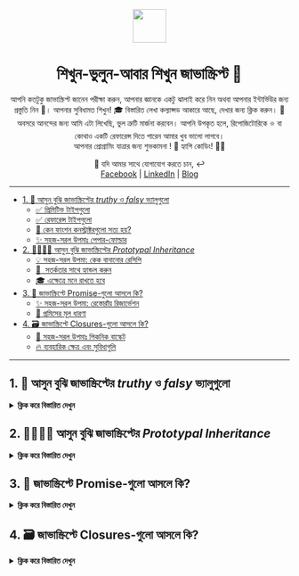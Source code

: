 <div align="center">
  <img height="60" src="https://img.icons8.com/color/344/javascript.png">
  <h1>শিখুন-ভুলুন-আবার শিখুন জাভাস্ক্রিপ্ট 🔄</h1>
</div>

<p align="center">
আপনি কতটুকু জাভাস্ক্রিপ্ট জানেন পরীক্ষা করুন, আপনার জ্ঞানকে একটু ঝালাই করে নিন অথবা আপনার ইন্টার্ভিউর জন্য প্রস্তুতি নিন 💪। আপনার সুবিধামত শিখুন! 🎓 বিস্তারিত লেখা কল্যাপ্সড আকারে আছে, দেখার জন্য ক্লিক করুন। 🔽 <br/> 
অবসরে আনন্দের জন্য আমি এটা লিখেছি, ভুল ত্রুটি মার্জনা করবেন। আপনি উপকৃত হলে, রিপোজিটোরিকে ⭐️ বা কোথাও একটি  রেফারেন্স দিতে পারেন আমার খুব ভালো লাগবে।<br/>
আপনার প্রোগ্রামিং যাত্রার জন্য শুভকামনা ! 🙏 হ্যাপি কোডিং! 🧑‍💻
</p>

<p align="center">
💬 যদি আমার সাথে যোগাযোগ করতে চান, ↩️ <br/>
<a href="https://www.facebook.com/saiefalemon">Facebook</a> | <a href="https://www.linkedin.com/in/saiefalemon">LinkedIn</a> | <a href="https://www.iamsaief.com/">Blog</a>
</p>

---

- [1. 🧐 আসুন বুঝি জাভাস্ক্রিপ্টের _truthy_ ও _falsy_ ভ্যালুগুলো](#1--আসুন-বুঝি-জাভাস্ক্রিপ্টের-truthy-ও-falsy-ভ্যালুগুলো)
  - [✅ প্রিমিটিভ টাইপগুলো](#প্রিমিটিভ-টাইপগুলো)
  - [✅ রেফারেন্স টাইপগুলো](#রেফারেন্স-টাইপগুলো)
  - [🤔 কেন ফাংশন কনস্ট্রাক্টরগুলো সত্য হয়?](#কেন-ফাংশন-কনস্ট্রাক্টরগুলো-সত্য-হয়)
  - [✨ সহজ-সরল উপমাঃ পেপার-ফোল্ডার](#-সহজ-সরল-উপমাঃ-পেপার-ফোল্ডার)
- [2. 👨‍👩‍👧‍👦 আসুন বুঝি জাভাস্ক্রিপ্টের _Prototypal Inheritance_](#2--আসুন-বুঝি-জাভাস্ক্রিপ্টের-prototypal-inheritance)
  - [💡 সহজ-সরল উপমা: কেক বানানোর রেসিপি](#-সহজ-সরল-উপমা-কেক-বানানোর-রেসিপি)
  - [📝  সতর্কতার সাথে হ্যান্ডল করুন](#-সতর্কতার-সাথে-হ্যান্ডল-করুন)
  - [🎓 এক্ষেত্রে মনে রাখতে হবে](#এক্ষেত্রে-মনে-রাখতে-হবে)
- [3. 🤝 জাভাস্ক্রিপ্টে Promise-গুলো আসলে কি?](#3-জাভাস্ক্রিপ্টে-promise-গুলো-আসলে-কি)
  - [✨ সহজ-সরল উপমা: রেস্তোরাঁয় রিজার্ভেশন](#সহজ-সরল-উপমা-রেস্তোরাঁয়-রিজার্ভেশন)
  - [🧩 প্রমিসের মূল ধারণা](#-প্রমিসের-মূল-ধারণা)
- [4. 🗃️ জাভাস্ক্রিপ্টে Closures-গুলো আসলে কি?](#4-️জাভাস্ক্রিপ্টে-closures-গুলো-আসলে-কি)
  - [🧩 সহজ-সরল উপমাঃ পিকনিক বাস্কেট](#-সহজ-সরল-উপমাঃ-পিকনিক-বাস্কেট)
  - [🔥 ব্যবহারিক ক্ষেত্র এবং সুবিধাগুলি](#ব্যবহারিক-ক্ষেত্র-এবং-সুবিধাগুলি)

---

## 1. 🧐 আসুন বুঝি জাভাস্ক্রিপ্টের _truthy_ ও _falsy_ ভ্যালুগুলো

<details><summary><b>ক্লিক করে বিস্তারিত দেখুন</b></summary>

### ✅ প্রিমিটিভ টাইপগুলো

- 💡 এগুলো একক, অপরিবর্তনীয় ভ্যালুগুলির প্রতিনিধিত্ব করে। জাভাস্ক্রিপ্টের প্রিমিটিভ টাইপগুলো মধ্যে রয়েছে `undefined`, `null`, `boolean`, `number`, `string`, `symbol`, ও `BigInt`।

- 💡 যদি প্রিমিটিভ টাইপের একটি ভ্যালু থাকে যা _মিথ্যা_ বলে বিবেচিত হয় (যেমন `0`, `false`, `""`, `null`, `undefined`, বা `NaN`), তবে এটি বুলিয়ান কনট্যাক্সে মিথ্যা হিসাবে আচরণ করবে।

- 💡 এগুলি সরাসরি মেমরিত সেই অবস্থানে সংরক্ষণ করা হয় যেখানে ভেরিয়েবল তাদের অ্যাক্সেস করে৷

### ✅ রেফারেন্স টাইপগুলো

- 💡 এখানে আবজেক্টগুলি অন্তর্ভুক্ত হয় যেমন `function`, `array`, এবং অন্যান্য `objects` এবং এগুলোর ভ্যালু পরিবর্তনযোগ্য।

- 💡 যখন আপনি একটি রেফারেন্স টাইপ তৈরি করেন, তখন জাভাস্ক্রিপ্ট এটির জন্য মেমরি বরাদ্দ করে এবং আপনি যে ভেরিয়েবলে এটিকে অ্যাসাইন করেন সেটি ঐ মেমরি স্পেসের একটি রেফারেন্স (বা পয়েন্টার) ধরে রাখে, প্রকৃত ডেটা নয়।

- 💡 যেহেতু একটি রেফারেন্স একটি আবজেক্টকে নির্দেশ করে এবং জাভাস্ক্রিপ্টের আবজেক্টগুলি সহজাতভাবেই সত্য, তাই একটি রেফারেন্স টাইপ মিথ্যা হতে পারে না। এমনকি যদি কোনো আবজেক্টের কোন কি-ভ্যালু নাও থাকে (যেমন `{}`) বা কোনো অ্যারের কোনো এলিমেন্ট না থাকে (`[]`), তবুও এটি সত্য কারন বরাদ্দকৃত মেমরি স্পেসের একটি রেফারেন্স থাকে।

### 🤔 কেন ফাংশন কনস্ট্রাক্টরগুলো সত্য হয়?

- 💡 ফাংশন কনস্ট্রাক্টর যেমন `new Number()` বা `new Boolean()` প্রিমিটিভ ভ্যালুগুলোকে ঘিরে একটি অবজেক্ট র‍্যাপার তৈরি করে।

- 💡 অবজেক্টের অভ্যন্তরে প্রিমিটিভ ভ্যালু মিথ্যা হওয়া সত্ত্বেও (`0` বা `false`) অবজেক্টের র‍্যাপার নিজেই একটি রেফারেন্স টাইপ।

- 💡 যেমন আমরা উপরে জেনেছি, রেফারেন্স টাইপ সবসময়ই সত্য কারন তারা একটি মেমরি স্পেসকে রেফার/নির্দেশ করে, নিজ ভ্যালুকে নয়।

### ✨ সহজ-সরল উপমাঃ পেপার-ফোল্ডার

প্রিমিটিভ টাইপগুলোকে কাগজের টুকরো হিসাবে মনে করুন যাতে কিছু লেখা থাকে। যদি কাগজটি ফাঁকা হয় (একটি মিথ্যা মান), এটি কিছুই না থাকার মত বা মিথ্যা। অন্যদিকে, রেফারেন্সের টাইপগুলি ফোল্ডারের মতো (অবজেক্ট) যা এই কাগজগুলি ধরে রাখতে পারে। এমনকি ফোল্ডারটি একটি ফাঁকা কাগজ রাখার জন্য ডিজাইন করা হলেও, ফোল্ডারটি এখনও আছে এবং এটি অবশ্যই কিছু একটা (সত্য)। ফাংশন কনস্ট্রাক্টর যেমন `new Number()` এবং `new Boolean()` একটি লেবেলযুক্ত বিশেষ ফোল্ডারের মতো এবং লেবেলটিতে `0` বা `false` (falsy) লেখা থাকলেও ফোল্ডারটি এখনও একটি বস্তু যা আপনি রেফারেন্স এবং ব্যবহার করতে পারেন (সত্য)।

🧠 মনে রাখবেন, জাভাস্ক্রিপ্টে, ভ্যালুর টাইপ তার **সত্যতা** বা **মিথ্যা** নির্ধারণ করে। সর্বদা গ্যারান্টিযুক্ত সত্য ভ্যালুর জন্য অবজেক্টকেই আপনি প্রথম অগ্রাধিকার দিবেন!

</details>

## 2. 👨‍👩‍👧‍👦 আসুন বুঝি জাভাস্ক্রিপ্টের _Prototypal Inheritance_
<details><summary><b>ক্লিক করে বিস্তারিত দেখুন</b></summary>
<p>

জাভাস্ক্রিপ্টে, একটি `প্রোটোটাইপ` হলো অবজেক্ট তৈরির একটি ব্লুপ্রিন্টের মতো। এটি নিজেই একটি অবজেক্ট, এবং জাভাস্ক্রিপ্টের প্রতিটি ফাংশনের জন্যই একটি প্রোটোটাইপ প্রোপার্টি রয়েছে যা নতুন অবজেক্ট তৈরি করার সময় ব্যবহৃত হয়। এই প্রোটোটাইপ অবজেক্টের মধ্যে প্রয়োজনীয় প্রোপার্টি এবং মেথড গুলো রয়েছে যেন ঐ ফাংশন থেকে তৈরিকৃত অবজেক্টগুলো এদেরকে সুবিধা কাজে লাগাতে পারে।

### 💡 সহজ-সরল উপমা: কেক বানানোর রেসিপি

কল্পনা করুন আপনার কাছে একটি কেকের রেসিপি আছে। এই রেসিপিটিতে আপনার কেক তৈরির জন্য প্রয়োজনীয় সমস্ত পদক্ষেপগুলো এবং উপাদানগুলো অন্তর্ভুক্ত রয়েছে। জাভাস্ক্রিপ্টে, রেসিপিটি `প্রোটোটাইপ`-এর মতো। আপনি যখন এই রেসিপিটি ব্যবহার করে একটি কেক তৈরি করেন, তখন কেক (একটি `অবজেক্ট`) রেসিপি (`প্রোটোটাইপ`) থেকে সমস্ত প্রোপার্টিগুলো উত্তরাধিকার সূত্রে পায়। আপনি যদি রেসিপিতে একটি নতুন পদক্ষেপ যোগ করার সিদ্ধান্ত নেন, যেমন আইসিং যোগ করা, সেই রেসিপি থেকে তৈরি সমস্ত কেকগুলিতেও এখন আইসিং থাকবে।

> ℹ️ একইভাবে, আপনি যখন জাভাস্ক্রিপ্টে একটি কনস্ট্রাক্টর ফাংশন থেকে একটি অবজেক্ট তৈরি করেন, তখন অবজেক্টটি কনস্ট্রাক্টরের প্রোটোটাইপ থেকে সমস্ত প্রোপার্টি এবং মেথড গুলোর উত্তরাধিকারী হয়। এটি একই কনস্ট্রাক্টর থেকে তৈরি সমস্ত বস্তুকে একই প্রোপার্টি এবং মেথড গুলো ভাগাভাগি করার অনুমতি দেয়, যা মেমরি সংরক্ষণ করতে পারে এবং একটি সামঞ্জস্যপূর্ণ কাঠামোর জন্য অনুমতি দেয়।
>
> ℹ️ সুতরাং, প্রোটোটাইপল ইনহেরিটেন্স হল একটি উপায় যার মাধ্যমে জাভাস্ক্রিপ্টের অবজেক্টগুলি প্রোটোটাইপ থেকে প্রোপার্টি এবং মেথড গুলোর উত্তরাধিকারী হতে পারে, অনেকটা একই রেসিপি থেকে কীভাবে একাধিক কেক তৈরি করা যায়। কিন্তু যদি প্রোটোটাইপ থেকে একটি প্রোপার্টি/মেথড মুছে ফেলা হয়, সেই প্রোটোটাইপ থেকে উত্তরাধিকারসূত্রে পাওয়া সমস্ত অবজেক্ট সেই প্রোপার্টি/মেথড-এর অ্যাক্সেস হারাবে।


### 📝  সতর্কতার সাথে হ্যান্ডল করুন
যদিও আপনি ক্রমাগত প্রোটোটাইপগুলিতে কিছু যোগ করতে উৎসাহিত হবেন, এটিকে সাধারণত উৎসাহিত করা হয় না কারণ এটি আপনার কোডে অপ্রত্যাশিত আচরন নিয়ে আসতে পারে, বিশেষ করে যদি লাইব্রেরি বা ফ্রেমওয়ার্কগুলি ব্যবহার করা হয় তারাও প্রোটোটাইপটিকে পরিবর্তন করতে পারে। মনে রাখবেন যে মহান শক্তির সাথে মহান দায়িত্বও আসে। 🙂

### 🎓 এক্ষেত্রে মনে রাখতে হবে
প্রোটোটাইপল ইনহেরিটেন্স হল জাভাস্ক্রিপ্টের একটি শক্তিশালী ফিচার যার মাধ্যমে অবজেক্টের আচরণগুলিকে দক্ষতার সাথে ভাগাভাগি ও বিস্তৃত করা যায়। এটিই জাভাস্ক্রিপ্টকে ডায়নামিক এবং ফ্লেক্সিবল করে তোলে, যা আমাদের আরও পুনঃব্যবহারযোগ্য এবং রক্ষণাবেক্ষণযোগ্য কোড লিখার সক্ষমতা দেয়। 💪

✨ সুতরাং, পরের বার আপনি যখন জাভাস্ক্রিপ্টের অবজেক্টের নিয়ে কাজ করবেন, তখন প্রোটোটাইপের ফ্যামিলি ট্রি মনে রাখবেন এবং কীভাবে এটি শেয়ার করা DNA-এর সাহায্যে আপনার কোডকে শক্তিশালী করে। 🧬

__🧠 এখন যেহেতু আমরা মুল জিনিসটি বঝতে পেরেছি, আসুন নিচের উদাহরণগুলো দেখা যাক।__

**উদাহরনঃ Barking Dog**

```jsx
class Dog {
  constructor(name) {
    this.name = name;
  }
}

Dog.prototype.bark = function () {
  console.log(`Woof I am ${this.name}`);
};

const pet = new Dog('Mara');

pet.bark(); // Outputs: Woof I am Mara
```

**ব্যাখ্যাঃ** কুকুরের name অ্যাসাইন করার জন্য একটি `Dog` ক্লাস তৈরি করা হয়েছে একটি কনস্ট্রাক্টর সহ। `Dog`-এর প্রোটোটাইপে একটি মেথড `bark` যোগ করা হয়েছে, যেটা `Dog`-এর সকল ইন্সট্যান্সকে এই মেথড ব্যবহার করতে দেয়। `Dog` এর একটি নতুন ইন্সট্যান্স তৈরি করা হয়েছে `Mara` নামে, এবং `pet.bark()` কে কল করা হয়, যেটি `Woof I am Mara` কলসলে লগ করে৷

**উদাহরনঃ String.prototype**

```jsx
// Adding a method to String.prototype
String.prototype.shout = function() {
  return this.toUpperCase() + '!!!';
};

let greeting = 'hello';
console.log(greeting.shout()); // Outputs: HELLO!!!
```

**ব্যাখ্যাঃ** এখানে, আমরা `String.prototype`-এ `shout` নামে একটি মেথড যোগ করেছি। এর মানে জাভাস্ক্রিপ্টে তৈরি প্রতিটি স্ট্রিং এখন এই `shout` মেথডের অ্যাক্সেস পাবে। মেথডটি স্ট্রিংটিকে বড় হাতের অক্ষরে রূপান্তর করে এবং বিস্ময়বোধক চিহ্ন যোগ করে।

**উদাহরনঃ Array.prototype**

```jsx
// Adding a method to Array.prototype
Array.prototype.firstElement = function() {
  return this.length > 0 ? this[0] : undefined;
};

let numbers = [1, 2, 3];
console.log(numbers.firstElement()); // Outputs: 1
```

**ব্যাখ্যাঃ** আমরা `Array.prototype`-এ `firstElement` নামে একটি মেথড যোগ করেছি। এই মেথডটি একটি অ্যারের প্রথম এলিমেন্ট রিটার্ন করে যদি তা অ্যারেতে থাকে। এখন, আমরা যেকোন অ্যারে তৈরি করলেই তাতে এই `firstElement` মেথড ব্যাবহার করতে পারব। 

**উদাহরনঃ Object.prototype**

```jsx
// Adding a method to Object.prototype
Object.prototype.keysCount = function() {
  return Object.keys(this).length;
};

let person = { name: 'Alice', age: 25 };
console.log(person.keysCount()); // Outputs: 2
```

**ব্যাখ্যাঃ** আমরা `Object.prototype`-এ `keysCount` নামে একটি মেথড যোগ করেছি। এই মেথডটি একটি অবজেক্টের কী-গুলোর (প্রোপার্টিগুলোর) সংখ্যা রিটার্ন করে। এই মেথডটি `Object.prototype`-এ যোগ করার মাধ্যমে, জাভাস্ক্রিপ্টে তৈরি করা প্রতিটি অবজেক্টে `person` সহ, এখন `keysCount` মেথডের অ্যাক্সেস আছে। যখন আমরা `person.keysCount()` কল করি, তখন এটি `2` আউটপুট দেয় কারন `person`অবজেক্টে দুটি কী/প্রোপার্টি আছে: `name` এবং `age`।

</p>
</details>

## 3. 🤝 জাভাস্ক্রিপ্টে Promise-গুলো আসলে কি?

<details><summary><b>ক্লিক করে বিস্তারিত দেখুন</b></summary>
<p>

একটি প্রোমিস (প্রতিশ্রুতি) হল একটি বিশেষ জাভাস্ক্রিপ্ট অবজেক্ট যা "_প্রোডিউসিং কোড_" কে (যা একটি অ্যাসিঙ্ক্রোনাস অপারেশন সম্পাদন করে) "_কনসিউমিং কোড_"-এর (যা সেই অপারেশনের ফলাফল পরিচালনা করে) সাথে সংযুক্ত করে। এটিকে একটি সাবস্ক্রিপশন লিস্ট হিসাবে ভাবুন: প্রোমিস (প্রতিশ্রুতি) নিশ্চিত করে যে ফলাফলটি প্রস্তুত হলে সকল সাবস্ক্রাইবার কোডে তাকে ব্যবহার করা যাবে৷

### ✨ সহজ-সরল উপমা: রেস্তোরাঁয় রিজার্ভেশন

কল্পনা করুন আপনি আগামী সপ্তাহে আপনার ভাগ্না/ভাগ্নির জন্মদিনের পার্টির জন্য একটি রেস্তোরাঁয় একটি রিজার্ভেশন করছেন। আপনি যখন বুকিং করেন, তখন রেস্তোরাঁ আপনাকে প্রতিশ্রুতি দেয় যে নির্দিষ্ট সময়ে আপনার জন্য একটি টেবিল প্রস্তুত থাকবে। এই উদাহরনে:

- **👉 প্রোডিউসিং কোড:** রেস্তোরাঁর কর্মী যেমন-একজন ওয়েটার, টেবিল প্রস্তুত (প্রতিশ্রুত ফলাফল) করতে যতটা সময় লাগে নিয়েছেন।

- **👉 প্রমিস:** টেবিল রিজার্ভেশন নিজেই প্রতিশ্রুতি হিসাবে কাজ করে। এটি নিশ্চিত করে যে আপনি যখন পৌঁছাবেন তখন টেবিলটি আপনার পার্টির জন্য প্রস্তুত থাকবে।

### 🧩 প্রমিসের মূল ধারণা

1. **একটি প্রমিসের অবস্থাগুলো:**

   - **👉 Pending/অমীমাংসিত:** প্রমিস একটি রেসপন্সের জন্য অপেক্ষা করছে (যেমন টেবিল সেট করার জন্য অপেক্ষা করা)।

   - **👉 Resolved (Fulfilled)/সমাধান করা (পূর্ণ):** প্রমিসটি সফলভাবে একটি ভ্যালু রিটার্ন করেছে (যেমন যখন টেবিলটি প্রস্তুত)।

   - **👉 Rejected/প্রত্যাখ্যান:** প্রমিস একটি ত্রুটির সম্মুখীন হয়েছে (যেমন যখন রেস্তোরাঁটি আপনার রিজার্ভেশনের ব্যবস্থা করতে পারেনি)।

2. **জাভাস্ক্রিপ্টে একটি প্রমিস তৈরি করা:**

   - 👉 আপনি `Promise` কনস্ট্রাক্টরটি ব্যবহার করে একটি প্রমিস তৈরি করতে পারেন। এটি দুটি প্যারামিটার সহ একটি কলব্যাক ফাংশন নেয়: `resolve` এবং `reject`

   - 👉 কলব্যাকের ভিতরে, আপনি আপনার অ্যাসিঙ্ক্রোনাস অপারেশন সম্পন্ন করবেন (যেমন, ডেটা আদান-প্রদান, একটি ইমেজ লোড করা ইত্যাদি)।

   - 👉 সবকিছু ঠিকঠাক থাকলে, আপনি ফলাফলের সাথে `resolve` কল করবেন। যদি কোনো ত্রুটি থাকে, তাহলে আপনি একটি এরর ম্যাসেজ দিয়ে `reject` কল করবেন।

🧠 মনে রাখবেন, প্রমিস আপনাকে অ্যাসিঙ্ক্রোনাস অপারেশনগুলিকে আরও মার্জিতভাবে পরিচালনা করার ফাংশনালিটি দেয়, যা আপনার কোডকে আরও পরিষ্কার করে এবং যুক্তি করা সহজ করে তোলে। যেমন রেস্তোরাঁর রিজার্ভেশনের মতো, তারা নিশ্চিত করে যে ফলাফলটি প্রয়োজনমত পাওয়া যাবে! 🍽️

__🕹️ এখন যেহেতু আমরা মুল জিনিসটি বঝতে পেরেছি, আসুন নিচের উদাহরণগুলো দেখা যাক।__

**উদাহরনঃ প্রমিস তৈরি ও ব্যবহার করা**

```jsx
// Creating a promise
const reservationPromise = new Promise((resolve, reject) => {
  // Simulating an asynchronous operation (e.g., fetching data)
  const condition = true;

  if (condition) {
	  setTimeout(() => {
	    const data = 'Stuff worked!';
	    resolve(data); // Resolve the promise;
	  }, 2000); // Simulating a delay
  } else {
	  setTimeout(() => {
	      reject(Error('Promise is rejected.')); // Reject the promise;
	   }, 2000); // Simulating a delay
  }
});

// Consuming the promise
reservationPromise
  .then(result => {
    console.log('Promise worked!', result); // Handle success
  })
  .catch(err => {
    console.log('Something went wrong!', err.message); // Handle error
  });
```

**ব্যাখ্যাঃ** 
- আমরা একটি প্রমিস তৈরি করেছি `reservationPromise` যা শর্তের ভিত্তিতে ২-সেকেন্ড পরে resolves/reject হয়।
- যদি `condition` `true` হয়, তাহলে এটি কনসলে লগ করে `Promise worked! Stuff worked!`।
- যদি `condition` `false` হয়, এটা লগ করে `Something went wrong! Promise is rejected.` (আপনি ইচ্ছামত এরর ম্যাসেজ কাস্টমাইজ করতে পারেন)।

---

**উদাহরনঃ __Fetch API__-এর সাথে __async/await__-এর ব্যবহার**

```jsx
async function getData() {
  try {
    const response = await fetch('https://jsonplaceholder.typicode.com/posts');
    if (response.status === 200) {
      const data = await response.json(); // Await the JSON parsing
      return data;
    } else {
      throw new Error(`Error fetching data. Status: ${response.status}`);
    }
  } catch (error) {
    console.error('An error occurred:', error.message);
    // Handle the error gracefully (e.g., show a user-friendly message)
    return null;
  }
}

// Usage
try {
  const result = await getData();
  if (result && result.length > 0) {
    console.log('Data received:', result);
  } else {
    console.log('Failed to fetch data.');
  }
} catch (error) {
  console.error('An error occurred during data retrieval:', error.message);
}
```

**ব্যাখ্যাঃ** 

- `getData` ফাংশনটিকে একটি **async function** হিসেবে ডিফাইন করা হয়েছে। এর মানে এটি সর্বদা একটি **প্রমিস** প্রদান করে।
- আমরা `fetch('...')` রিকোয়েস্ট সম্পন্ন হওয়ার জন্য অপেক্ষা করছি এনং এর রেসপন্স হ্যান্ডল করার জন্য সরাসরি `getData()` ফাংশনে `await` ব্যবহার করেছি।
- রেসপন্স স্ট্যাটাস 200 হলে, আমরা JSON ডেটা পার্স করছি - `response.json()`।
- যদি কোনো এরর হয় (যেমন, non-200 স্ট্যাটাস বা নেটওয়ার্ক সমস্যা), আমরা একটি ত্রুটি নিক্ষেপ করি এবং সেটিকে `try`/`catch` ব্লক-এ ধরছি।
- `Usage` সেকশনটিতে দেখানো হয়েছে, কিভাবে `getData()` ফাংশনকে কল করতে হয় এবং রেজাল্ট/এরর হ্যান্ডল করতে হয়।

</p>
</details>

## 4. 🗃️ জাভাস্ক্রিপ্টে Closures-গুলো আসলে কি?

<details><summary><b>ক্লিক করে বিস্তারিত দেখুন</b></summary>

<p>


ক্লোজার জাভাস্ক্রিপ্টের একটি মৌলিক ধারনা। এটি ঘটে যখন একটি ফাংশন এক্সিকিউশন (কার্যকারিতা) শেষ হওয়ার পরেও তার লেক্সিকাল স্কোপ _মনে রাখে_। সহজ কথায়, একটি ক্লোজার একটি ফাংশনকে তার বাইরের (ঘিরে রাখা) ফাংশনের ভেরিয়েবলগুলিতে অ্যাক্সেস বজায় রাখতে দেয় বা মনে রাখে, এমনকি যখন সেই বাইরের ফাংশনটির এক্সিকিউশন সম্পন্ন হয় তখনও।

### 🧩 সহজ-সরল উপমাঃ পিকনিক বাস্কেট

কল্পনা করুন আপনি বন্ধুদের সাথে পিকনিকে যাচ্ছেন। আপনি সমস্ত প্রয়োজনীয় জিনিস সহ একটি পিকনিকের ঝুড়ি প্যাক করুন: স্যান্ডউইচ, ফল, পানীয় এবং আনুষঙ্গিক জিনিসপত্র। আপনি পার্কে যাওয়ার সময়, আপনি আপনার সাথে ঝুড়িটি বহন করেন। এখন, এখানে আকর্ষণীয় অংশ: ঝুড়ি নিজেই একটি ক্লোজারের মত!

**❇️ দ্যা বাস্কেট (Closure):**

- ✨ পিকনিকের ঝুড়ি আপনার পিকনিকের জন্য প্রয়োজনীয় সমস্ত কিছুকে ধারণ/এনক্যাপসুলেট করে।
- ✨ এটি ভেতরের বস্তুগুলোকে __আবদ্ধ করে__ দেয়, সেগুলিকে গোপন ও সুরক্ষিত রাখে৷
- ✨ একইভাবে, জাভাস্ক্রিপ্টে একটি ক্লোজার একটি নির্দিষ্ট কন্ট্যাক্সের/প্রসঙ্গের মধ্যে থাকা ভেরিয়েবল এবং ফাংশনগুলিকে এনক্যাপসুলেট করে রাখে।

**🔥 ক্লোজার কিভাবে কাজ করে?**

1. **ℹ️ লেক্সিকাল স্কোপ:**
   - ✨ জাভাস্ক্রিপ্ট লেক্সিকাল স্কোপিং ব্যবহার করে, যার অর্থ হল ফাংশনগুলোর তাদের ধারণকারী (প্যারেন্ট) ফাংশনে ডিফাইন করা ভেরিয়েবলগুলিতে অ্যাক্সেস রয়েছে৷
   - ✨ যখন একটি ফাংশন ডিফাইন করা হয়, তখন এটি তার আশেপাশের স্কোপকে _ক্যাপচার_ করে বা মনে রাখে, একটি ক্লোজার তৈরি করে।
  
2. **ℹ️ একটি ক্লোজার তৈরি করা:** একটি ক্লোজার তৈরি হয় যখন:
   - ✨ একটি অভ্যন্তরীণ ফাংশনকে একটি বাইরের ফাংশনের মধ্যে ডিফাইন করা হয়।
   - ✨ ভিতরের ফাংশন বাইরের ফাংশন থেকে ভেরিয়েবলকে রেফারেন্স করে।
   - ✨ অভ্যন্তরীণ ফাংশনটিকে রিটার্ন করা হয় অথবা অন্যান্য ফাংশনের আর্গুম্যান্ট হিসেবে পাস করা হয়।

### 🔥 ব্যবহারিক ক্ষেত্র এবং সুবিধাগুলি 

- **ℹ️ ডেটার গোপনীয়তা:**
  - ✨ একটি ক্লোজারের মধ্যে ভেরিয়েবলগুলিকে আবদ্ধ করে, আপনি গোপন ভেরিয়েবল তৈরি করেন।
  - ✨ এই ভেরিয়েবলগুলি শুধুমাত্র ক্লোজারের স্কোপের মধ্যেই অ্যাক্সেসযোগ্য, ডেটার গোপনীয়তা প্রদান করে৷
  - ✨ এই পদ্ধতিটি অবজেক্ট-ওরিয়েন্টেড প্রোগ্রামিং-এর প্রাইভেট মেথডের অনুকরণ করে।

- **ℹ️ বিশেষ ফাংশন (ফাংশন কারখানা):**
  - ✨ আপনি ক্লোজার ব্যবহার করে বিশেষ ফাংশন (ফাংশন কারখানা) তৈরি করতে পারেন। উদাহরণস্বরূপ, একটি ফাংশন বিবেচনা করুন যা একটি প্রারম্ভিক মানের উপর ভিত্তি করে এর সংশ্লিষ্ট আরো ফাংশন তৈরি করে।

- **ℹ️ ইভেন্ট হ্যান্ডলিং:**
  - ✨ যখন আপনি একটি HTML এলিমেন্টের উপর একটি ইভেন্ট হ্যান্ডলার (যেমন একটি ক্লিক ইভেন্ট) সংযুক্ত করেন, আপনি একটি ক্লোজার তৈরি করছেন।
  - ✨ ইভেন্ট হ্যান্ডলার ফাংশন পার্শ্ববর্তী কনট্যাক্স (ভেরিয়েবল, ফাংশন) _মনে রাখে_ - এমনকি এটি এলিমেন্ট থেকে বিচ্ছিন্ন হওয়ার পরেও৷

- **ℹ️ টাইমআউট এবং বিরতি:**
  - ✨ টাইমআউট এবং বিরতি, `setTimeout` or `setInterval` পরিচালনার জন্য ক্লোজার অপরিহার্য।
  - ✨ তারা নিশ্চিত করে যে কলব্যাক এক্সিকিউট করার সময় সঠিক কনট্যাক্স বজায় রাখা হয়েছে।

__🕹️ এখন যেহেতু আমরা মুল জিনিসটি বঝতে পেরেছি, আসুন নিচের উদাহরণগুলো দেখা যাক।__

**উদাহরনঃ Data Privacy**

```jsx
function createCounter() {
  let count = 0;
  return function() {
    count += 1;
    return count;
  };
}

const counter = createCounter();
console.log(counter()); // 1
console.log(counter()); // 2
// 'count' is not accessible from outside the 'createCounter' function.
```

**ব্যাখ্যাঃ** 

- `createCounter` ফাংশন একটি `count` ভেরিয়েবলকে এনক্যাপসুলেট করে। এটি একটি বেনামী ফাংশন রিটার্ন করে যেটিকে কল করা হলে, `count`-কে ১ করে বৃদ্ধি করে এবং সেি ভ্যালুটি রিটার্ন করে।
- `count` ভেরিয়েবলটি গোপন থাকছে এবং সরাসরি `createCounter` এর বাইরে একে অ্যাক্সেস বা পরিবর্তন করা যাবে না।

---

**উদাহরনঃ Function Factories**

```jsx
function makeMultiplier(multiplier) {
  return function(number) {
    return number * multiplier;
  };
}

const double = makeMultiplier(2);
console.log(double(5)); // 10
```

**ব্যাখ্যাঃ**

- `makeMultiplier` ফাংশনটি একটি আর্গুমেন্ট নেয় `multiplier` এবং একটি নতুন ফাংশন রিটার্ন করে। এই রিটার্নকৃত ফাংশনটি একটি আর্গুমেন্ট নেয় `number` এবং `number` ও `multiplier` এর গুণফল রিটার্ন করে।
- `makeMultiplier` দ্বারা তৈরি প্রতিটি ফাংশন তার নিজস্ব `multiplier` মান ধরে রাখে।

---

**উদাহরনঃ Event Handling**

```jsx
let countClicks = (function() {
  let count = 0;
  return function() {
    count += 1;
    console.log(`Button clicked ${count} times`);
  };
})();

document.getElementById('myButton').addEventListener('click', countClicks);
```

**ব্যাখ্যাঃ**

- `countClicks`-টি IIFE (তাৎক্ষণিকভাবে কল করা ফাংশন এক্সপ্রেশন) ক্লিক সংখ্যা গণনার জন্য একটি গোপন `count` ভেরিয়েবল তৈরি করে।
- রিটার্নকৃত ফাংশনটি ক্লিকের জন্য একটি ইভেন্ট হ্যান্ডলার হিসাবে ব্যবহৃত হয়েছে, যা গণনা ১ করে বৃদ্ধি করে এবং ভ্যালুটিকে কনসলে লগ করে।

---

**উদাহরনঃ Timeouts and Intervals**

```jsx
function delayedAlert(message, delay) {
  setTimeout(function() {
    alert(message);
  }, delay);
}

delayedAlert('Hello after 2 seconds', 2000);
```

**ব্যাখ্যাঃ** 

- `delayedAlert` ফাংশনটি একটি ক্লোজার প্রদর্শন করে যেখানে `setTimeout`-এর ভিতরে বেনামী ফাংশন `message` এবং `delay` প্যারামিটারগুলোকে ব্যবহার করছে।
- এমনকি `delayedAlert` এক্সিকিউশন শেষ হওয়ার পরেও, কলব্যাক ফাংশন এখনও `message` এবং `delay`-কে অ্যাক্সেস করতে পারে।

</p>
</details>

